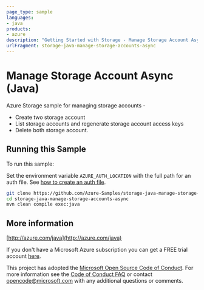 ```yaml
---
page_type: sample
languages:
- java
products:
- azure
description: "Getting Started with Storage - Manage Storage Account Async - in Java"
urlFragment: storage-java-manage-storage-accounts-async
---
```


# Manage Storage Account Async (Java)


  Azure Storage sample for managing storage accounts -
   - Create two storage account
   - List storage accounts and regenerate storage account access keys
   - Delete both storage account.
 

## Running this Sample

To run this sample:

Set the environment variable `AZURE_AUTH_LOCATION` with the full path for an auth file. See [how to create an auth file](https://github.com/Azure/azure-libraries-for-java/blob/master/AUTH.md).

```bash
git clone https://github.com/Azure-Samples/storage-java-manage-storage-accounts-async.git
cd storage-java-manage-storage-accounts-async
mvn clean compile exec:java
```

## More information

[http://azure.com/java](http://azure.com/java)

If you don't have a Microsoft Azure subscription you can get a FREE trial account [here](http://go.microsoft.com/fwlink/?LinkId=330212).

This project has adopted the [Microsoft Open Source Code of Conduct](https://opensource.microsoft.com/codeofconduct/). For more information see the [Code of Conduct FAQ](https://opensource.microsoft.com/codeofconduct/faq/) or contact [opencode@microsoft.com](mailto:opencode@microsoft.com) with any additional questions or comments.
